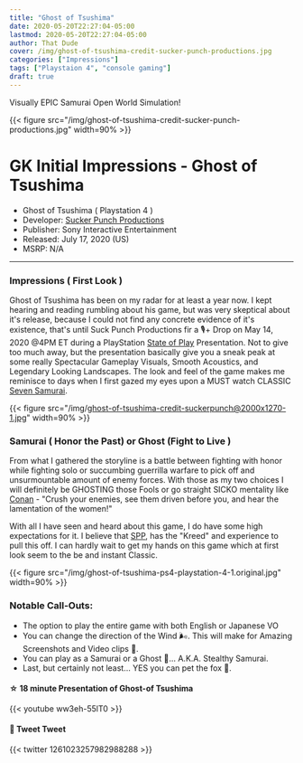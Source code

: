```yaml
---
title: "Ghost of Tsushima"
date: 2020-05-20T22:27:04-05:00                                                                                                                                                                                                             
lastmod: 2020-05-20T22:27:04-05:00
author: That Dude
cover: /img/ghost-of-tsushima-credit-sucker-punch-productions.jpg
categories: ["Impressions"]
tags: ["Playstaion 4", "console gaming"]
draft: true
---
```


Visually EPIC Samurai Open World Simulation!

<!--more-->

{{< figure src="/img/ghost-of-tsushima-credit-sucker-punch-productions.jpg" width=90% >}}

# GK Initial Impressions - Ghost of Tsushima
- Ghost of Tsushima ( Playstation 4 )
- Developer: [Sucker Punch Productions][1]
- Publisher: Sony Interactive Entertainment
- Released: July 17, 2020 (US)
- MSRP: N/A

----

### Impressions ( First Look )
Ghost of Tsushima has been on my radar for at least a year now. I kept hearing and reading rumbling about his game, but was very skeptical about it's release, because I could not find any concrete evidence of it's existence, that's until Suck Punch Productions fir a 🎙+ Drop on May 14, 2020 @4PM ET during a PlayStation [State of Play][2] Presentation. Not to give too much away, but the presentation basically give you a sneak peak at some really Spectacular Gameplay Visuals, Smooth Acoustics, and Legendary Looking Landscapes. The look and feel of the game makes me reminisce to days when I first gazed my eyes upon a MUST watch CLASSIC [Seven Samurai][3]. 

{{< figure src="/img/ghost-of-tsushima-credit-suckerpunch@2000x1270-1.jpg" width=90% >}}

### Samurai ( Honor the Past) or Ghost (Fight to Live )
From what I gathered the storyline is a battle between fighting with honor while fighting solo or succumbing guerrilla warfare to pick off and unsurmountable amount of enemy forces. With those as my two choices I will definitely be GHOSTING those Fools or go straight SICKO mentality like [Conan][4] - "Crush your enemies, see them driven before you, and hear the lamentation of the women!"

With all I have seen and heard about this game, I do have some high expectations for it. I believe that [SPP][1], has the "Kreed" and experience to pull this off. I can hardly wait to get my hands on this game which at first look seem to the be and instant Classic.


{{< figure src="/img/ghost-of-tsushima-ps4-playstation-4-1.original.jpg" width=90% >}}

### Notable Call-Outs:
- The option to play the entire game with both English or Japanese VO
- You can change the direction of the Wind 🌬. This will make for Amazing Screenshots and Video clips 🎥. 
- You can play as a Samurai or a Ghost 👻... A.K.A. Stealthy Samurai.
- Last, but certainly not least... YES you can pet the fox 🦊.


#### ☆ 18 minute Presentation of **Ghost-of Tsushima**
{{< youtube ww3eh-55lT0 >}}

#### 📱 Tweet Tweet                                                                                                                                                                                                                            
{{< twitter 1261023257982988288 >}} 

[1]: https://www.suckerpunch.com/category/games/ghost-of-tsushima/
[2]: https://www.playstation.com/en-us/explore/state-of-play/
[3]: https://en.wikipedia.org/wiki/Seven_Samurai
[4]: https://en.wikipedia.org/wiki/Conan_the_Barbarian_(1982_film)
